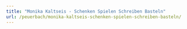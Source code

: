 ```yaml
---
title: "Monika Kaltseis - Schenken Spielen Schreiben Basteln"
url: /peuerbach/monika-kaltseis-schenken-spielen-schreiben-basteln/
---
```

